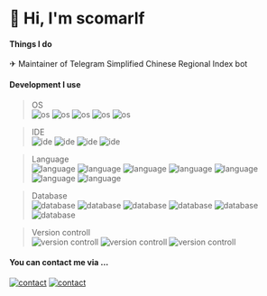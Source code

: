 # 👋 Hi, I'm scomarlf


#### Things I do
✈ Maintainer of Telegram Simplified Chinese Regional Index bot
#### Development I use
> OS  
![os](https://img.shields.io/badge/-Windows-0078D6?logo=Windows&logoColor=fff&style=flat-square&labelColor=0078D6)
![os](https://img.shields.io/badge/-macOS-000?logo=Apple&logoColor=fff&style=flat-square&labelColor=000)
![os](https://img.shields.io/badge/-Manjaro-35BF5C?logo=Manjaro&logoColor=fff&style=flat-square&labelColor=35BF5C)
![os](https://img.shields.io/badge/-Ubuntu-E95420?logo=Ubuntu&logoColor=fff&style=flat-square&labelColor=E95420)
![os](https://img.shields.io/badge/-CentOS-262577?logo=CentOS&logoColor=fff&style=flat-square&labelColor=262577)

> IDE  
![ide](https://img.shields.io/badge/-Visual%20Studio-5C2D91?logo=Visual%20Studio&logoColor=fff&style=flat-square&labelColor=5C2D91)
![ide](https://img.shields.io/badge/-Visual%20Studio%20Code-007ACC?logo=Visual%20Studio%20Code&logoColor=fff&style=flat-square&labelColor=007ACC)
![ide](https://img.shields.io/badge/-IntelliJ%20IDEA-000?logo=IntelliJ%20IDEA&logoColor=fff&style=flat-square&labelColor=000)
![ide](https://img.shields.io/badge/-Eclipse%20IDE-2C2255?logo=Eclipse%20IDE&logoColor=fff&style=flat-square&labelColor=2C2255)

> Language  
![language](https://img.shields.io/badge/-Kotlin-0095D5?logo=Kotlin&logoColor=fff&style=flat-square&labelColor=0095D5)
![language](https://img.shields.io/badge/-Java-007396?logo=Java&logoColor=fff&style=flat-square&labelColor=007396)
![language](https://img.shields.io/badge/-C%20Sharp-239120?logo=C%20Sharp&logoColor=fff&style=flat-square&labelColor=239120)
![language](https://img.shields.io/badge/-HTML5-E34F26?logo=HTML5&logoColor=fff&style=flat-square&labelColor=E34F26)
![language](https://img.shields.io/badge/-CSS3-1572B6?logo=CSS3&logoColor=fff&style=flat-square&labelColor=1572B6)
![language](https://img.shields.io/badge/-TypeScript-3178C6?logo=TypeScript&logoColor=fff&style=flat-square&labelColor=3178C6)
![language](https://img.shields.io/badge/-JavaScript-F7DF1E?logo=JavaScript&logoColor=fff&style=flat-square&labelColor=F7DF1E)

> Database  
![database](https://img.shields.io/badge/-Elasticsearch-005571?logo=Elasticsearch&logoColor=fff&style=flat-square&labelColor=005571)
![database](https://img.shields.io/badge/-Microsoft%20SQL%20Server-CC2927?logo=Microsoft%20SQL%20Server&logoColor=fff&style=flat-square&labelColor=CC2927)
![database](https://img.shields.io/badge/-PostgreSQL-336791?logo=PostgreSQL&logoColor=fff&style=flat-square&labelColor=336791)
![database](https://img.shields.io/badge/-MySQL-4479A1?logo=MySQL&logoColor=fff&style=flat-square&labelColor=4479A1)
![database](https://img.shields.io/badge/-SQLite-003B57?logo=SQLite&logoColor=fff&style=flat-square&labelColor=003B57)
![database](https://img.shields.io/badge/-LevelDB-239120?logo=Ghost&logoColor=fff&style=flat-square&labelColor=239120)

> Version controll    
![version controll](https://img.shields.io/badge/-Git-F05032?logo=Git&logoColor=fff&style=flat-square&labelColor=F05032)
![version controll](https://img.shields.io/badge/-Subversion-809CC9?logo=Subversion&logoColor=fff&style=flat-square&labelColor=809CC9)
![version controll](https://img.shields.io/badge/-Visual%20SourceSafe-F88D2D?logo=V&logoColor=fff&style=flat-square&labelColor=F88D2D)
#### You can contact me via ...
[![contact](https://img.shields.io/badge/-@scomarlf-26A5E4?logo=Telegram&logoColor=fff&style=flat-square&labelColor=26A5E4)](https://t.me/scomarlf)
[![contact](https://img.shields.io/badge/-i@scomarlf.com-0078D4?logo=Microsoft%20Outlook&logoColor=fff&style=flat-square&labelColor=0078D4)](mailto:i@scomarlf.com)
